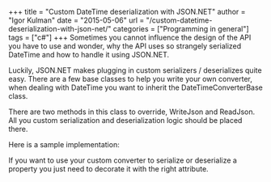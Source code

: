 +++
title = "Custom DateTime deserialization with JSON.NET"
author = "Igor Kulman"
date = "2015-05-06"
url = "/custom-datetime-deserialization-with-json-net/"
categories = ["Programming in general"]
tags = ["c#"]
+++
Sometimes you cannot influence the design of the API you have to use and wonder, why the API uses so strangely serialized DateTime and how to handle it using JSON.NET. 

Luckily, JSON.NET makes plugging in custom serializers / deserializes quite easy. There are a few base classes to help you write your own converter, when dealing with DateTime you want to inherit the DateTimeConverterBase class.

<!--more-->

There are two methods in this class to override, WriteJson and ReadJson. All you custom serialization and deserialization logic should be placed there. 

Here is a sample implementation:

<script src="https://gist.github.com/igorkulman/31c91704fa93870de4ee.js?file=CustomDateTimeConverter.cs"></script>

If you want to use your custom converter to serialize or deserialize a property you just need to decorate it with the right attribute.

<script src="https://gist.github.com/igorkulman/31c91704fa93870de4ee.js?file=usage.cs"></script>
